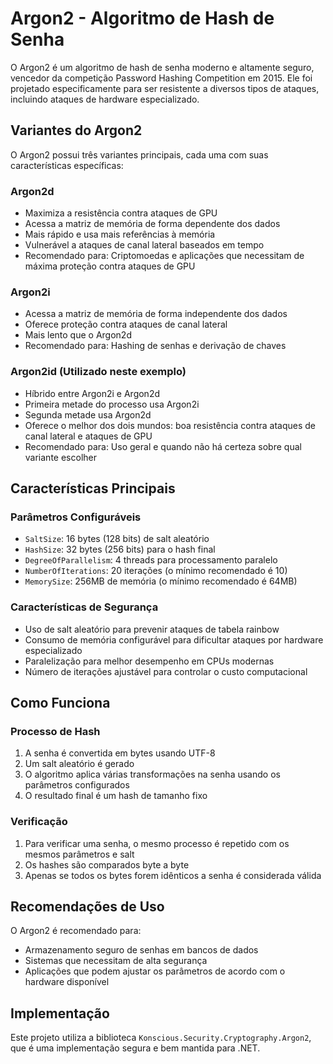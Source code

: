 # Argon2 - Algoritmo de Hash de Senha

O Argon2 é um algoritmo de hash de senha moderno e altamente seguro, vencedor da competição Password Hashing Competition em 2015. Ele foi projetado especificamente para ser resistente a diversos tipos de ataques, incluindo ataques de hardware especializado.

## Variantes do Argon2

O Argon2 possui três variantes principais, cada uma com suas características específicas:

### Argon2d
- Maximiza a resistência contra ataques de GPU
- Acessa a matriz de memória de forma dependente dos dados
- Mais rápido e usa mais referências à memória
- Vulnerável a ataques de canal lateral baseados em tempo
- Recomendado para: Criptomoedas e aplicações que necessitam de máxima proteção contra ataques de GPU

### Argon2i
- Acessa a matriz de memória de forma independente dos dados
- Oferece proteção contra ataques de canal lateral
- Mais lento que o Argon2d
- Recomendado para: Hashing de senhas e derivação de chaves

### Argon2id (Utilizado neste exemplo)
- Híbrido entre Argon2i e Argon2d
- Primeira metade do processo usa Argon2i
- Segunda metade usa Argon2d
- Oferece o melhor dos dois mundos: boa resistência contra ataques de canal lateral e ataques de GPU
- Recomendado para: Uso geral e quando não há certeza sobre qual variante escolher

## Características Principais

### Parâmetros Configuráveis
- `SaltSize`: 16 bytes (128 bits) de salt aleatório
- `HashSize`: 32 bytes (256 bits) para o hash final
- `DegreeOfParallelism`: 4 threads para processamento paralelo
- `NumberOfIterations`: 20 iterações (o mínimo recomendado é 10)
- `MemorySize`: 256MB de memória (o mínimo recomendado é 64MB)

### Características de Segurança
- Uso de salt aleatório para prevenir ataques de tabela rainbow
- Consumo de memória configurável para dificultar ataques por hardware especializado
- Paralelização para melhor desempenho em CPUs modernas
- Número de iterações ajustável para controlar o custo computacional

## Como Funciona

### Processo de Hash
1. A senha é convertida em bytes usando UTF-8
2. Um salt aleatório é gerado
3. O algoritmo aplica várias transformações na senha usando os parâmetros configurados
4. O resultado final é um hash de tamanho fixo

### Verificação
1. Para verificar uma senha, o mesmo processo é repetido com os mesmos parâmetros e salt
2. Os hashes são comparados byte a byte
3. Apenas se todos os bytes forem idênticos a senha é considerada válida

## Recomendações de Uso
O Argon2 é recomendado para:
- Armazenamento seguro de senhas em bancos de dados
- Sistemas que necessitam de alta segurança
- Aplicações que podem ajustar os parâmetros de acordo com o hardware disponível

## Implementação
Este projeto utiliza a biblioteca `Konscious.Security.Cryptography.Argon2`, que é uma implementação segura e bem mantida para .NET.
